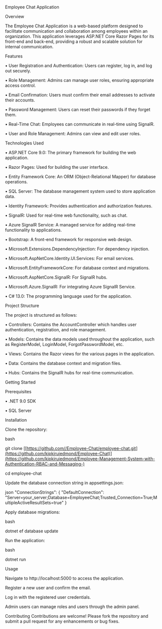 Employee Chat Application

Overview

The Employee Chat Application is a web-based platform designed to facilitate communication and collaboration among employees within an organization. This application leverages ASP.NET Core Razor Pages for its front-end and back-end, providing a robust and scalable solution for internal communication.

Features

•	User Registration and Authentication: Users can register, log in, and log out securely.

•	Role Management: Admins can manage user roles, ensuring appropriate access control.

•	Email Confirmation: Users must confirm their email addresses to activate their accounts.

•	Password Management: Users can reset their passwords if they forget them.

•	Real-Time Chat: Employees can communicate in real-time using SignalR.

•	User and Role Management: Admins can view and edit user roles.

Technologies Used

•	ASP.NET Core 9.0: The primary framework for building the web application.

•	Razor Pages: Used for building the user interface.

•	Entity Framework Core: An ORM (Object-Relational Mapper) for database operations.

•	SQL Server: The database management system used to store application data.

•	Identity Framework: Provides authentication and authorization features.

•	SignalR: Used for real-time web functionality, such as chat.

•	Azure SignalR Service: A managed service for adding real-time functionality to applications.

•	Bootstrap: A front-end framework for responsive web design.

•	Microsoft.Extensions.DependencyInjection: For dependency injection.

•	Microsoft.AspNetCore.Identity.UI.Services: For email services.

•	Microsoft.EntityFrameworkCore: For database context and migrations.

•	Microsoft.AspNetCore.SignalR: For SignalR hubs.

•	Microsoft.Azure.SignalR: For integrating Azure SignalR Service.

•	C# 13.0: The programming language used for the application.


Project Structure

The project is structured as follows:

•	Controllers: Contains the AccountController which handles user authentication, registration, and role management.

•	Models: Contains the data models used throughout the application, such as RegisterModel, LoginModel, ForgotPasswordModel, etc.

•	Views: Contains the Razor views for the various pages in the application.

•	Data: Contains the database context and migration files.

•	Hubs: Contains the SignalR hubs for real-time communication.


Getting Started

Prerequisites

•	.NET 9.0 SDK

•	SQL Server

Installation

Clone the repository:

bash

git clone [[https://github.com//Employee-Chat/employee-chat.git](https://github.com/kipkiruiedmond/Employee-Chat)](https://github.com/kipkiruiedmond/Employee-Management-System-with-Authentication-RBAC-and-Messaging-)

cd employee-chat

Update the database connection string in appsettings.json:


json
"ConnectionStrings": {
    "DefaultConnection": "Server=your_server;Database=EmployeeChat;Trusted_Connection=True;MultipleActiveResultSets=true"
}

Apply database migrations:

bash

dotnet ef database update

Run the application:

bash

dotnet run

Usage

Navigate to http://localhost:5000 to access the application.

Register a new user and confirm the email.

Log in with the registered user credentials.

Admin users can manage roles and users through the admin panel.

Contributing
Contributions are welcome! Please fork the repository and submit a pull request for any enhancements or bug fixes.
